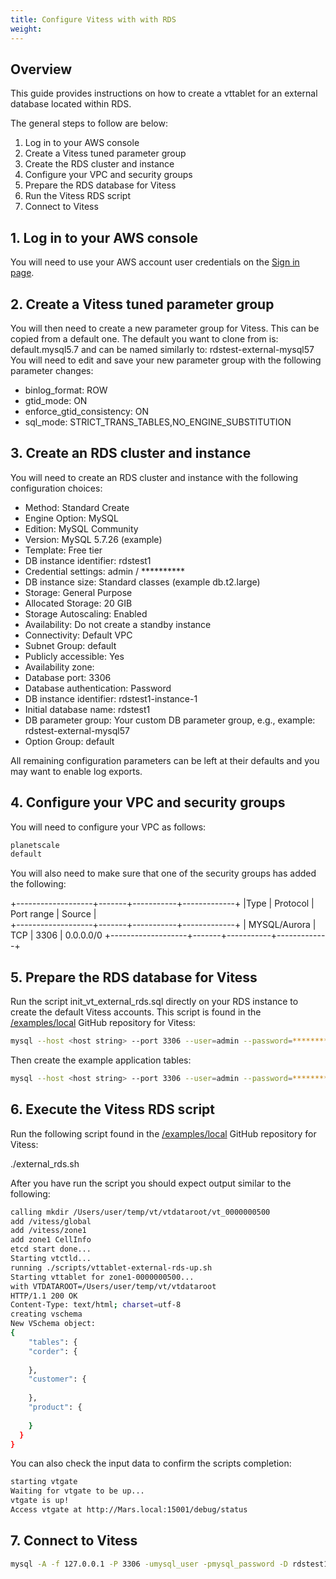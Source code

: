 ```yaml
---
title: Configure Vitess with with RDS
weight: 
---
```


## Overview

This guide provides instructions on how to create a vttablet for an external database located within RDS. 

The general steps to follow are below:

1. Log in to your AWS console
2. Create a Vitess tuned parameter group 
3. Create the RDS cluster and instance
4. Configure your VPC and security groups
5. Prepare the RDS database for Vitess
6. Run the Vitess RDS script 
7. Connect to Vitess  

## 1. Log in to your AWS console

You will need to use your AWS account user credentials on the [Sign in page](https://signin.aws.amazon.com/console).
 
 ## 2. Create a Vitess tuned parameter group
  
You will then need to create a new parameter group for Vitess. This can be copied from a default one. 
The default you want to clone from is: default.mysql5.7 and can be named similarly to: rdstest-external-mysql57
You will need to edit and save your new parameter group with the following parameter changes:

* binlog_format: ROW
* gtid_mode: ON
* enforce_gtid_consistency: ON
* sql_mode: STRICT_TRANS_TABLES,NO_ENGINE_SUBSTITUTION

## 3. Create an RDS cluster and instance 

You will need to create an RDS cluster and instance with the following configuration choices:

* Method: Standard Create
* Engine Option: MySQL
* Edition: MySQL Community
* Version: MySQL 5.7.26 (example)
* Template: Free tier
* DB instance identifier: rdstest1
* Credential settings: admin / **********
* DB instance size: Standard classes (example db.t2.large)
* Storage: General Purpose
* Allocated Storage: 20 GIB
* Storage Autoscaling: Enabled
* Availability: Do not create a standby instance
* Connectivity: Default VPC
* Subnet Group: default
* Publicly accessible: Yes
* Availability zone: <any>
* Database port: 3306
* Database authentication: Password
* DB instance identifier: rdstest1-instance-1
* Initial database name: rdstest1
* DB parameter group:  Your custom DB parameter group, e.g., example: rdstest-external-mysql57
* Option Group: default
 
 All remaining configuration parameters can be left at their defaults and you may want to enable log exports.
 
## 4. Configure your VPC and security groups

You will need to configure your VPC as follows:

```sh             
planetscale
default
```

You will also need to make sure that one of the security groups has added the following:    

+-------------------+-------+-----------+-------------+
|Type | Protocol | Port range | Source |    
+-------------------+-------+-----------+-------------+ 
| MYSQL/Aurora | TCP | 3306 | 0.0.0.0/0 
+-------------------+-------+-----------+-------------+ 

## 5. Prepare the RDS database for Vitess

Run the script init_vt_external_rds.sql directly on your RDS instance to create the default Vitess accounts. This script is found in the [/examples/local](https://github.com/vitessio/vitess/tree/master/examples/local) GitHub repository for Vitess:

```sh       
mysql --host <host string> --port 3306 --user=admin --password=********* -D rdstest1 < init_vt_external_rds.sql
```

Then create the example application tables:

```sh
mysql --host <host string> --port 3306 --user=admin --password=********* -D rdstest1 < create_commerce_schema.sql
```

## 6. Execute the Vitess RDS script

Run the following script found in the [/examples/local](https://github.com/vitessio/vitess/tree/master/examples/local) GitHub repository for Vitess:

./external_rds.sh

After you have run the script you should expect output similar to the following:

```sh
calling mkdir /Users/user/temp/vt/vtdataroot/vt_0000000500
add /vitess/global
add /vitess/zone1
add zone1 CellInfo
etcd start done...
Starting vtctld...
running ./scripts/vttablet-external-rds-up.sh
Starting vttablet for zone1-0000000500...
with VTDATAROOT=/Users/user/temp/vt/vtdataroot
HTTP/1.1 200 OK
Content-Type: text/html; charset=utf-8  
creating vschema
New VSchema object:
{
    "tables": {
    "corder": {
        
    },
    "customer": {
        
    },
    "product": {
        
    }
  }
}
 ```
 
You can also check the input data to confirm the scripts completion:

 ```sh
starting vtgate
Waiting for vtgate to be up...
vtgate is up!
Access vtgate at http://Mars.local:15001/debug/status
 ```

## 7. Connect to Vitess

```sh
mysql -A -f 127.0.0.1 -P 3306 -umysql_user -pmysql_password -D rdstest1
 ```
